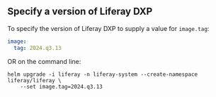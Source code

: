## Specify a version of Liferay DXP

To specify the version of Liferay DXP to supply a value for `image.tag`:

```yaml
image:
  tag: 2024.q3.13
```

OR on the command line:

```shell
helm upgrade -i liferay -n liferay-system --create-namespace liferay/liferay \
	--set image.tag=2024.q3.13
```
